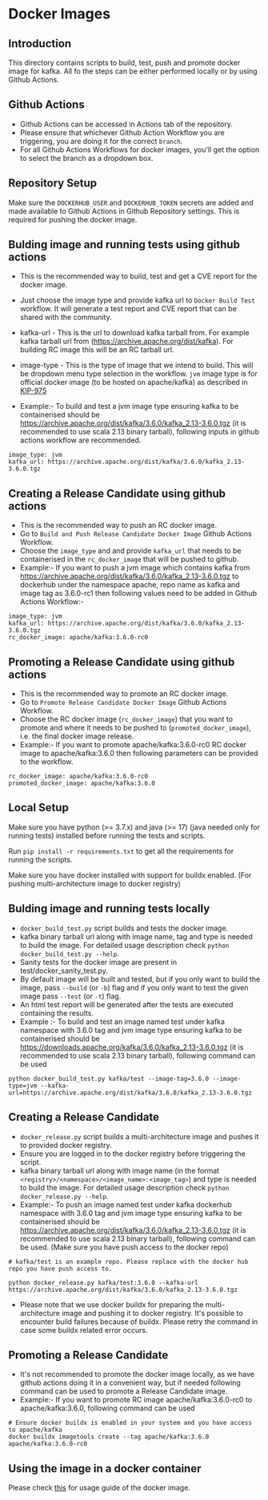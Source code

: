 Docker Images
=============

Introduction
------------

This directory contains scripts to build, test, push and promote docker image for kafka.
All fo the steps can be either performed locally or by using Github Actions.

Github Actions
--------------

- Github Actions can be accessed in Actions tab of the repository.
- Please ensure that whichever Github Action Workflow you are triggering, you are doing it for the correct `branch`.
- For all Github Actions Workflows for docker images, you'll get the option to select the branch as a dropdown box.

Repository Setup
----------------

Make sure the `DOCKERHUB_USER` and `DOCKERHUB_TOKEN` secrets are added and made available to Github Actions in Github Repository settings. This is required for pushing the docker image.

Bulding image and running tests using github actions
----------------------------------------------------

- This is the recommended way to build, test and get a CVE report for the docker image.
- Just choose the image type and provide kafka url to `Docker Build Test` workflow. It will generate a test report and CVE report that can be shared with the community.

- kafka-url - This is the url to download kafka tarball from. For example kafka tarball url from (https://archive.apache.org/dist/kafka). For building RC image this will be an RC tarball url.

- image-type - This is the type of image that we intend to build. This will be dropdown menu type selection in the workflow. `jvm` image type is for official docker image (to be hosted on apache/kafka) as described in [KIP-975](https://cwiki.apache.org/confluence/display/KAFKA/KIP-975%3A+Docker+Image+for+Apache+Kafka)

- Example:-
To build and test a jvm image type ensuring kafka to be containerised should be https://archive.apache.org/dist/kafka/3.6.0/kafka_2.13-3.6.0.tgz (it is recommended to use scala 2.13 binary tarball), following inputs in github actions workflow are recommended.
```
image_type: jvm
kafka_url: https://archive.apache.org/dist/kafka/3.6.0/kafka_2.13-3.6.0.tgz
```

Creating a Release Candidate using github actions
-------------------------------------------------

- This is the recommended way to push an RC docker image.
- Go to `Build and Push Release Candidate Docker Image` Github Actions Workflow.
- Choose the `image_type` and and provide `kafka_url` that needs to be containerised in the `rc_docker_image` that will be pushed to github.
- Example:-
If you want to push a jvm image which contains kafka from https://archive.apache.org/dist/kafka/3.6.0/kafka_2.13-3.6.0.tgz to dockerhub under the namespace apache, repo name as kafka and image tag as 3.6.0-rc1 then following values need to be added in Github Actions Workflow:-
```
image_type: jvm
kafka_url: https://archive.apache.org/dist/kafka/3.6.0/kafka_2.13-3.6.0.tgz
rc_docker_image: apache/kafka:3.6.0-rc0
```

Promoting a Release Candidate using github actions
--------------------------------------------------

- This is the recommended way to promote an RC docker image.
- Go to `Promote Release Candidate Docker Image` Github Actions Workflow.
- Choose the RC docker image (`rc_docker_image`) that you want to promote and where it needs to be pushed to (`promoted_docker_image`), i.e. the final docker image release.
- Example:-
If you want to promote apache/kafka:3.6.0-rc0 RC docker image to apache/kafka:3.6.0 then following parameters can be provided to the workflow.
```
rc_docker_image: apache/kafka:3.6.0-rc0
promoted_docker_image: apache/kafka:3.6.0
```

Local Setup
-----------

Make sure you have python (>= 3.7.x) and java (>= 17) (java needed only for running tests) installed before running the tests and scripts.

Run `pip install -r requirements.txt` to get all the requirements for running the scripts.

Make sure you have docker installed with support for buildx enabled. (For pushing multi-architecture image to docker registry)

Bulding image and running tests locally
---------------------------------------

- `docker_build_test.py` script builds and tests the docker image.
- kafka binary tarball url along with image name, tag and type is needed to build the image. For detailed usage description check `python docker_build_test.py --help`.
- Sanity tests for the docker image are present in test/docker_sanity_test.py.
- By default image will be built and tested, but if you only want to build the image, pass `--build` (or `-b`) flag and if you only want to test the given image pass `--test` (or `-t`) flag.
- An html test report will be generated after the tests are executed containing the results.
- Example :- To build and test an image named test under kafka namespace with 3.6.0 tag and jvm image type ensuring kafka to be containerised should be https://downloads.apache.org/kafka/3.6.0/kafka_2.13-3.6.0.tgz (it is recommended to use scala 2.13 binary tarball), following command can be used
```
python docker_build_test.py kafka/test --image-tag=3.6.0 --image-type=jvm --kafka-url=https://archive.apache.org/dist/kafka/3.6.0/kafka_2.13-3.6.0.tgz
```

Creating a Release Candidate
----------------------------

- `docker_release.py` script builds a multi-architecture image and pushes it to provided docker registry.
- Ensure you are logged in to the docker registry before triggering the script.
- kafka binary tarball url along with image name (in the format `<registry>/<namespace>/<image_name>:<image_tag>`) and type is needed to build the image. For detailed usage description check `python docker_release.py --help`.
- Example:- To push an image named test under kafka dockerhub namespace with 3.6.0 tag and jvm image type ensuring kafka to be containerised should be https://archive.apache.org/dist/kafka/3.6.0/kafka_2.13-3.6.0.tgz (it is recommended to use scala 2.13 binary tarball), following command can be used. (Make sure you have push access to the docker repo)
```
# kafka/test is an example repo. Please replace with the docker hub repo you have push access to.

python docker_release.py kafka/test:3.6.0 --kafka-url https://archive.apache.org/dist/kafka/3.6.0/kafka_2.13-3.6.0.tgz
```

- Please note that we use docker buildx for preparing the multi-architecture image and pushing it to docker registry. It's possible to encounter build failures because of buildx. Please retry the command in case some buildx related error occurs.

Promoting a Release Candidate
-----------------------------

- It's not recommended to promote the docker image locally, as we have github actions doing it in a convenient way, but if needed following command can be used to promote a Release Candidate image.
- Example:- If you want to promote RC image apache/kafka:3.6.0-rc0 to apache/kafka:3.6.0, following command can be used

```
# Ensure docker buildx is enabled in your system and you have access to apache/kafka
docker buildx imagetools create --tag apache/kafka:3.6.0 apache/kafka:3.6.0-rc0
```

Using the image in a docker container
-------------------------------------

Please check [this](./examples/README.md) for usage guide of the docker image.

